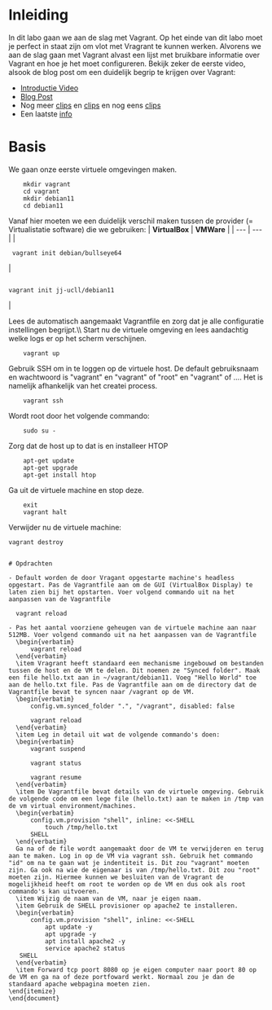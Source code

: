 # Inleiding
In dit labo gaan we aan de slag met Vagrant. Op het einde van dit labo moet je perfect in staat zijn om vlot met Vragrant te kunnen werken. Alvorens we aan de slag gaan met Vagrant alvast een lijst met bruikbare informatie over Vagrant en hoe je het moet configureren. Bekijk zeker de eerste video, alsook de blog post om een duidelijk begrip te krijgen over Vagrant:

- [Introductie Video](https://www.youtube.com/watch?v=wlogPKBEuUM)
- [Blog Post](https://opensource.com/resources/vagrant)
- Nog meer [clips](https://www.youtube.com/watch?v=a6W1hF9CgDQ) en [clips](https://www.youtube.com/watch?v=sr9pUpSAexE) en nog eens [clips](https://www.youtube.com/watch?v=vBreXjkizgo)
- Een laatste [info](https://ostechnix.com/vagrant-tutorial-getting-started-with-vagrant/)

# Basis
We gaan onze eerste virtuele omgevingen maken.
```
    mkdir vagrant
    cd vagrant
    mkdir debian11
    cd debian11
```
Vanaf hier moeten we een duidelijk verschil maken tussen de provider (= Virtualistatie software) die we gebruiken:
| **VirtualBox** | **VMWare** |
| --- | --- |
|<pre><code>    vagrant init debian/bullseye64</code></pre> | <pre><code>     vagrant init jj-ucll/debian11</code></pre> |

Lees de automatisch aangemaakt Vagrantfile en zorg dat je alle configuratie instellingen begrijpt.\\\\
Start nu de virtuele omgeving en lees aandachtig welke logs er op het scherm verschijnen.
```
    vagrant up
```
Gebruik SSH om in te loggen op de virtuele host. De default gebruiksnaam en wachtwoord is "vagrant" en "vagrant" of "root" en "vagrant" of .... Het is namelijk afhankelijk van het createi process.
```
    vagrant ssh
```
Wordt root door het volgende commando:
```
    sudo su -
```
Zorg dat de host up to dat is en installeer HTOP
```
    apt-get update
    apt-get upgrade
    apt-get install htop
```
Ga uit de virtuele machine en stop deze.
```
    exit
    vagrant halt
```
Verwijder nu de virtuele machine:

    vagrant destroy
```

# Opdrachten

- Default worden de door Vragant opgestarte machine's headless opgestart. Pas de Vagrantfile aan om de GUI (VirtualBox Display) te laten zien bij het opstarten. Voer volgend commando uit na het aanpassen van de Vagrantfile
  ```
      vagrant reload
  ```
- Pas het aantal voorziene geheugen van de virtuele machine aan naar 512MB. Voer volgend commando uit na het aanpassen van de Vagrantfile
    \begin{verbatim}
        vagrant reload
    \end{verbatim}
    \item Vragrant heeft standaard een mechanisme ingebouwd om bestanden tussen de host en de VM te delen. Dit noemen ze "Synced folder". Maak een file hello.txt aan in ~/vagrant/debian11. Voeg "Hello World" toe aan de hello.txt file. Pas de Vagrantfile aan om de directory dat de Vagrantfile bevat te syncen naar /vagrant op de VM.
    \begin{verbatim}
        config.vm.synced_folder ".", "/vagrant", disabled: false

        vagrant reload
    \end{verbatim}
    \item Leg in detail uit wat de volgende commando's doen:
    \begin{verbatim}
        vagrant suspend

        vagrant status

        vagrant resume
    \end{verbatim}
    \item De Vagrantfile bevat details van de virtuele omgeving. Gebruik de volgende code om een lege file (hello.txt) aan te maken in /tmp van de vm virtual environment/machines.
    \begin{verbatim}
        config.vm.provision "shell", inline: <<-SHELL
            touch /tmp/hello.txt
        SHELL
    \end{verbatim}
    Ga na of de file wordt aangemaakt door de VM te verwijderen en terug aan te maken. Log in op de VM via vagrant ssh. Gebruik het commando "id" om na te gaan wat je indentiteit is. Dit zou "vagrant" moeten zijn. Ga ook na wie de eigenaar is van /tmp/hello.txt. Dit zou "root" moeten zijn. Hiermee kunnen we besluiten van de Vragrant de mogelijkheid heeft om root te worden op de VM en dus ook als root commando's kan uitvoeren.
    \item Wijzig de naam van de VM, naar je eigen naam.
    \item Gebruik de SHELL provisioner op apache2 te installeren.
    \begin{verbatim}
        config.vm.provision "shell", inline: <<-SHELL
            apt update -y
            apt upgrade -y
            apt install apache2 -y
            service apache2 status
     SHELL
    \end{verbatim}
    \item Forward tcp poort 8080 op je eigen computer naar poort 80 op de VM en ga na of deze portfoward werkt. Normaal zou je dan de standaard apache webpagina moeten zien.
\end{itemize}
\end{document}
